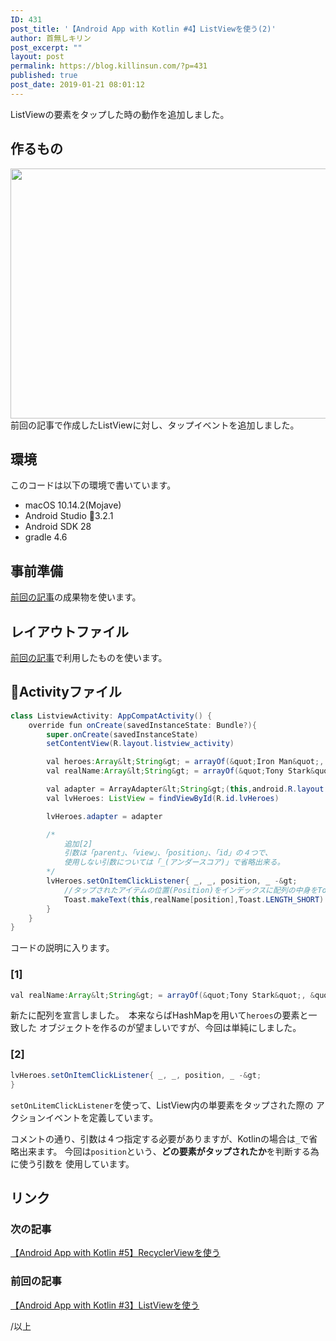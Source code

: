 ```yaml
---
ID: 431
post_title: '【Android App with Kotlin #4】ListViewを使う(2)'
author: 首無しキリン
post_excerpt: ""
layout: post
permalink: https://blog.killinsun.com/?p=431
published: true
post_date: 2019-01-21 08:01:12
---
```

ListViewの要素をタップした時の動作を追加しました。

<!--more-->
## 作るもの

<img src="https://blog.killinsun.com/wp-content/uploads/2019/01/04_listview_touchEvent.gif" alt="" width="640" height="400" class="alignnone size-full wp-image-433" />
前回の記事で作成したListViewに対し、タップイベントを追加しました。

## 環境

このコードは以下の環境で書いています。

- macOS 10.14.2(Mojave)
- Android Studio 3.2.1
- Android SDK 28
- gradle 4.6

## 事前準備

<a href="https://blog.killinsun.com/?p=418">前回の記事</a>の成果物を使います。

## レイアウトファイル

<a href="https://blog.killinsun.com/?p=418">前回の記事</a>で利用したものを使います。

## Activityファイル

```Java
class ListviewActivity: AppCompatActivity() {
    override fun onCreate(savedInstanceState: Bundle?){
        super.onCreate(savedInstanceState)
        setContentView(R.layout.listview_activity)

        val heroes:Array&lt;String&gt; = arrayOf(&quot;Iron Man&quot;, &quot;Captain America&quot;, &quot;Thor&quot;)
        val realName:Array&lt;String&gt; = arrayOf(&quot;Tony Stark&quot;, &quot;Steve Rogers&quot;, &quot;Thor Odinson&quot;) //追加[1]

        val adapter = ArrayAdapter&lt;String&gt;(this,android.R.layout.simple_list_item_1, heroes)
        val lvHeroes: ListView = findViewById(R.id.lvHeroes)

        lvHeroes.adapter = adapter

        /*
            追加[2]
            引数は「parent」、「view」、「position」、「id」の４つで、
            使用しない引数については「_(アンダースコア)」で省略出来る。
        */
        lvHeroes.setOnItemClickListener{ _, _, position, _ -&gt;
            //タップされたアイテムの位置(Position)をインデックスに配列の中身をToastで表示
            Toast.makeText(this,realName[position],Toast.LENGTH_SHORT).show()
        }
    }
}
```

コードの説明に入ります。

### [1]

```java
val realName:Array&lt;String&gt; = arrayOf(&quot;Tony Stark&quot;, &quot;Steve Rogers&quot;, &quot;Thor Odinson&quot;) //追加
```

新たに配列を宣言しました。　本来ならばHashMapを用いて`heroes`の要素と一致した
オブジェクトを作るのが望ましいですが、今回は単純にしました。

### [2]

```java
lvHeroes.setOnItemClickListener{ _, _, position, _ -&gt;
}
```

`setOnLitemClickListener`を使って、ListView内の単要素をタップされた際の
アクションイベントを定義しています。

コメントの通り、引数は４つ指定する必要がありますが、Kotlinの場合は`_`で省略出来ます。
今回は`position`という、**どの要素がタップされたか**を判断する為に使う引数を
使用しています。


## リンク

### 次の記事

<a href="https://blog.killinsun.com/?p=444">【Android App with Kotlin #5】RecyclerViewを使う</a>

### 前回の記事
<a href="https://blog.killinsun.com/?p=418">【Android App with Kotlin #3】ListViewを使う</a>

/以上